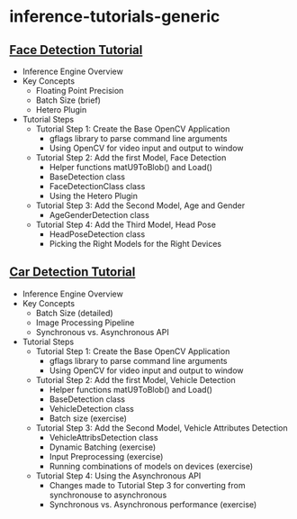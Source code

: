 # inference-tutorials-generic

## [Face Detection Tutorial](face_detection_tutorial/Readme.md)
- Inference Engine Overview
- Key Concepts
  + Floating Point Precision
  + Batch Size (brief)
  + Hetero Plugin
- Tutorial Steps
  + Tutorial Step 1: Create the Base OpenCV Application
    + gflags library to parse command line arguments
    + Using OpenCV for video input and output to window
  + Tutorial Step 2: Add the first Model, Face Detection
    + Helper functions matU9ToBlob() and Load()
    + BaseDetection class
    + FaceDetectionClass class
    + Using the Hetero Plugin
  + Tutorial Step 3: Add the Second Model, Age and Gender
    + AgeGenderDetection class
  + Tutorial Step 4: Add the Third Model, Head Pose 
    + HeadPoseDetection class
    + Picking the Right Models for the Right Devices 

## [Car Detection Tutorial](car_detection_tutorial/Readme.md)
- Inference Engine Overview
- Key Concepts
  + Batch Size (detailed)
  + Image Processing Pipeline
  + Synchronous vs. Asynchronous API
- Tutorial Steps
  + Tutorial Step 1: Create the Base OpenCV Application
    + gflags library to parse command line arguments
    + Using OpenCV for video input and output to window
  + Tutorial Step 2: Add the first Model, Vehicle Detection
    + Helper functions matU9ToBlob() and Load()
    + BaseDetection class
    + VehicleDetection class
    + Batch size (exercise)
  + Tutorial Step 3: Add the Second Model, Vehicle Attributes Detection
    + VehicleAttribsDetection class 
    + Dynamic Batching (exercise)
    + Input Preprocessing (exercise) 
    + Running combinations of models on devices (exercise)
  + Tutorial Step 4: Using the Asynchronous API
    + Changes made to Tutorial Step 3 for converting from synchronouse to asynchronous
    + Synchronous vs. Asynchronous performance (exercise)